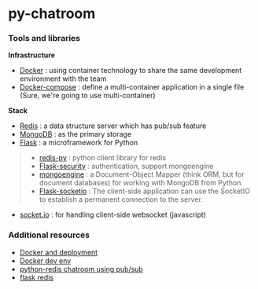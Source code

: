 # py-chatroom

### Tools and libraries

**Infrastructure**
* [Docker](https://www.docker.com/) : using container technology to share the same development environment with the team
* [Docker-compose](https://docs.docker.com/compose/) : define a multi-container application in a single file (Sure, we're going to use multi-container)

**Stack**
* [Redis](http://redis.io/) : a data structure server which has pub/sub feature
* [MongoDB](http://www.mongodb.com/) : as the primary storage
* [Flask](http://flask.pocoo.org/) : a microframework for Python

> * [redis-py](https://github.com/andymccurdy/redis-py) : python client library for redis
> * [Flask-security](https://pythonhosted.org/Flask-Security/) : authentication, support mongoengine
> * [mongoengine](http://mongoengine.org/) : a Document-Object Mapper (think ORM, but for document databases) for working with MongoDB from Python.
> * [Flask-socketio](https://flask-socketio.readthedocs.org/en/latest/) : The client-side application can use the SocketIO to establish a permanent connection to the server.

* [socket.io](http://socket.io/) : for handling client-side websocket (javascript)

### Additional resources

* [Docker and deployment](https://www.amon.cx/blog/deploying-web-apps-docker/)
* [Docker dev env](http://matthewminer.com/2015/01/25/docker-dev-environment-for-web-app.html)
* [python-redis chatroom using pub/sub](http://programeveryday.com/post/create-a-simple-chat-room-with-redis-pubsub/)
* [flask redis](http://flask.pocoo.org/snippets/71/)
